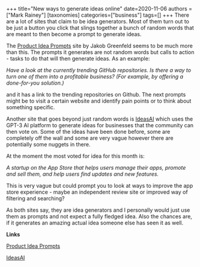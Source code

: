 +++
title="New ways to generate ideas online"
date=2020-11-06
authors = ["Mark Rainey"]
[taxonomies]
categories=["business"]
tags=[]
+++
There are a lot of sites that claim to be idea generators. Most of them turn out to be just a button you click that slings together a bunch of random words that are meant to then become a prompt to generate ideas.
<!-- more -->

The [Product Idea Prompts](https://prompts.productideas.co/#) site by Jakob Greenfeld seems to be much more than this. The prompts it generates are not random words but calls to action - tasks to do that will then generate ideas. As an example:

*Have a look at the currently trending GitHub repositories. Is there a way to turn one of them into a profitable business? (For example, by offering a done-for-you solution.)*

and it has a link to the trending repositories on Github. The next prompts might be to visit a certain website and identify pain points or to think about something specific.

Another site that goes beyond just random words is [IdeasAI](https://ideasai.net/) which uses the GPT-3 AI platform to generate ideas for businesses that the community can then vote on. Some of the ideas have been done before, some are completely off the wall and some are very vague however there are potentially some nuggets in there.

At the moment the most voted for idea for this month is:

*A startup on the App Store that helps users manage their apps, promote and sell them, and help users find updates and new features.*

This is very vague but could prompt you to look at ways to improve the app store experience - maybe an independent review site or improved way of filtering and searching?

As both sites say, they are idea generators and I personally would just use them as prompts and not expect a fully fledged idea. Also the chances are, if it generates an amazing actual idea someone else has seen it as well.

__Links__

[Product Idea Prompts](https://prompts.productideas.co/#)

[IdeasAI](https://ideasai.net/)

